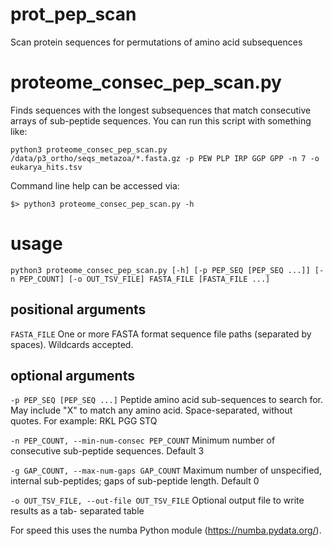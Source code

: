 # prot_pep_scan
Scan protein sequences for permutations of amino acid subsequences


# proteome_consec_pep_scan.py

Finds sequences with the longest subsequences that match consecutive arrays of
sub-peptide sequences. You can run this script with something like:

`python3 proteome_consec_pep_scan.py /data/p3_ortho/seqs_metazoa/*.fasta.gz -p PEW PLP IRP GGP GPP -n 7 -o eukarya_hits.tsv`

Command line help can be accessed via:

`$> python3 proteome_consec_pep_scan.py -h`

# usage

`python3 proteome_consec_pep_scan.py [-h] [-p PEP_SEQ [PEP_SEQ ...]]
                                   [-n PEP_COUNT] [-o OUT_TSV_FILE]
                                   FASTA_FILE [FASTA_FILE ...]`


## positional arguments
  `FASTA_FILE`          One or more FASTA format sequence file paths
                        (separated by spaces). Wildcards accepted.

## optional arguments

  `-p PEP_SEQ [PEP_SEQ ...]`
                        Peptide amino acid sub-sequences to search for. May
                        include "X" to match any amino acid. Space-separated,
                        without quotes. For example: RKL PGG STQ
                        
  `-n PEP_COUNT, --min-num-consec PEP_COUNT`
                        Minimum number of consecutive sub-peptide sequences.
                        Default 3
                        
  `-g GAP_COUNT, --max-num-gaps GAP_COUNT`
                        Maximum number of unspecified, internal sub-peptides;
                        gaps of sub-peptide length. Default 0
                        
  `-o OUT_TSV_FILE, --out-file OUT_TSV_FILE`
                        Optional output file to write results as a tab-
                        separated table


For speed this uses the numba Python module (https://numba.pydata.org/).
